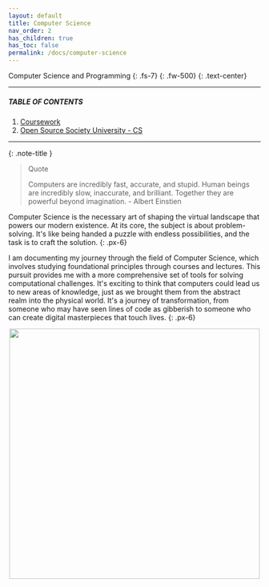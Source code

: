 ```yaml
---
layout: default
title: Computer Science
nav_order: 2
has_children: true
has_toc: false
permalink: /docs/computer-science
---
```


Computer Science and Programming
{: .fs-7}
{: .fw-500}
{: .text-center}

---

##### TABLE OF CONTENTS

1. [Coursework](docs/computer-science/coursework.md)
2. [Open Source Society University - CS](docs/computer-science/ossu_cs.md)

---

{: .note-title }
> Quote
>
> Computers are incredibly fast, accurate, and stupid. Human beings are incredibly slow, inaccurate, and brilliant. Together they are powerful beyond imagination. - Albert     Einstien

Computer Science is the necessary art of shaping the virtual landscape that powers our modern existence. At its core, the subject is about problem-solving. It's like being handed a puzzle with endless possibilities, and the task is to craft the solution.
{: .px-6}


I am documenting my journey through the field of Computer Science, which involves studying foundational principles through courses and lectures. This pursuit provides me with a more comprehensive set of tools for solving computational challenges. It's exciting to think that computers could lead us to new areas of knowledge, just as we brought them from the abstract realm into the physical world. It's a journey of transformation, from someone who may have seen lines of code as gibberish to someone who can create digital masterpieces that touch lives.
{: .px-6}


 <div id="header" align="center">
  <img src="https://media.giphy.com/media/fwbZnTftCXVocKzfxR/giphy.gif" width="500"/>
</div>




